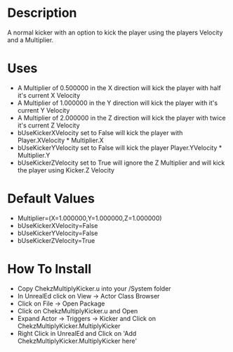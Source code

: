 Description
===============

A normal kicker with an option to kick the player using the players Velocity and a Multiplier.

Uses
===============

- A Multiplier of 0.500000 in the X direction will kick the player with half it's current X Velocity
- A Multiplier of 1.000000 in the Y direction will kick the player with it's current Y Velocity
- A Multiplier of 2.000000 in the Z direction will kick the player with twice it's current Z Velocity
- bUseKickerXVelocity set to False will kick the player with Player.XVelocity * Multiplier.X
- bUseKickerYVelocity set to False will kick the player Player.YVelocity * Multiplier.Y
- bUseKickerZVelocity set to True will ignore the Z Multiplier and will kick the player using Kicker.Z Velocity

Default Values
===============

- Multiplier=(X=1.000000,Y=1.000000,Z=1.000000)
- bUseKickerXVelocity=False
- bUseKickerYVelocity=False
- bUseKickerZVelocity=True

How To Install
===============

- Copy ChekzMultiplyKicker.u into your <UnrealTournament>/System folder
- In UnrealEd click on View -> Actor Class Browser
- Click on File -> Open Package
- Click on ChekzMultiplyKicker.u and Open
- Expand Actor -> Triggers -> Kicker and Click on ChekzMultiplyKicker.MultiplyKicker
- Right Click in UnrealEd and Click on 'Add ChekzMultiplyKicker.MultiplyKicker here'
